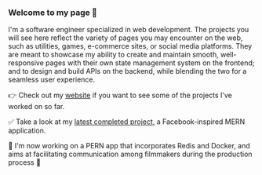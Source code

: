 ### Welcome to my page 👋

I'm a software engineer specialized in web development. The projects you will see here reflect the variety of pages you may encounter on the web, such as utilities, games, e-commerce sites, or social media platforms. They are meant to showcase my ability to create and maintain smooth, well-responsive pages with their own state management system on the frontend; and to design and build APIs on the backend, while blending the two for a seamless user experience.

👉 Check out my [website](https://romainyvernes.dev/) if you want to see some of the projects I've worked on so far.

✅ Take a look at my [latest completed project](https://wispy-night-906.fly.dev/), a Facebook-inspired MERN application.

🔭 I'm now working on a PERN app that incorporates Redis and Docker, and aims at facilitating communication among filmmakers during the production process 🎥 

<!--
**romainyvernes/romainyvernes** is a ✨ _special_ ✨ repository because its `README.md` (this file) appears on your GitHub profile.

Here are some ideas to get you started:

- 🔭 I’m currently working on ...
- 🌱 I’m currently learning ...
- 👯 I’m looking to collaborate on ...
- 🤔 I’m looking for help with ...
- 💬 Ask me about ...
- 📫 How to reach me: ...
- 😄 Pronouns: ...
- ⚡ Fun fact: ...
-->

